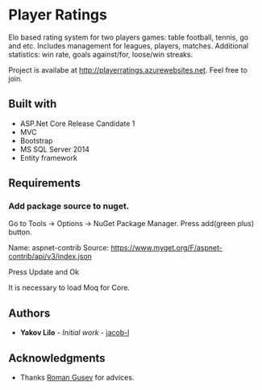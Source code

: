 # Player Ratings

Elo based rating system for two players games: table football, tennis, go and etc. Includes management for leagues, players, matches. Additional statistics: win rate, goals against/for, loose/win streaks.

Project is availabe at <a href="http://playerratings.azurewebsites.net">http://playerratings.azurewebsites.net</a>. Feel free to join.

## Built with

* ASP.Net Core Release Candidate 1
* MVC
* Bootstrap
* MS SQL Server 2014
* Entity framework

## Requirements

### Add package source to nuget.
Go to Tools -> Options -> NuGet Package Manager.
Press add(green plus) button.

Name: aspnet-contrib
Source: https://www.myget.org/F/aspnet-contrib/api/v3/index.json

Press Update and Ok

It is necessary to load Moq for Core.

## Authors

* **Yakov Lilo** - *Initial work* - [jacob-l](https://github.com/jacob-l)

## Acknowledgments

* Thanks [Roman Gusev](https://github.com/102) for advices.

